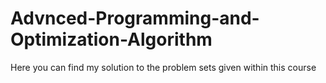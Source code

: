 # Advnced-Programming-and-Optimization-Algorithm
Here you can find my solution to the problem sets given within this course 
